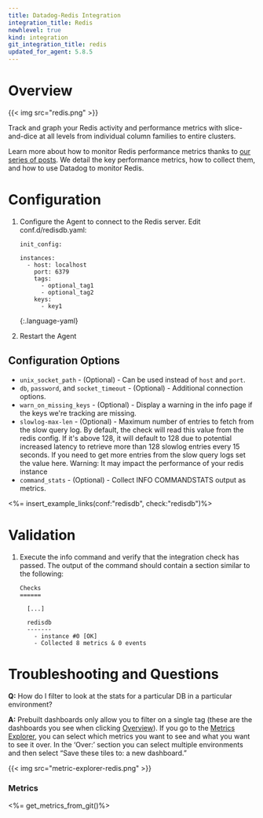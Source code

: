 ```yaml
---
title: Datadog-Redis Integration
integration_title: Redis
newhlevel: true
kind: integration
git_integration_title: redis
updated_for_agent: 5.8.5
---
```


# Overview

{{< img src="redis.png" >}}

Track and graph your Redis activity and performance metrics with slice-and-dice at all levels
from individual column families to entire clusters.

Learn more about how to monitor Redis performance metrics thanks to
[our series of posts](https://www.datadoghq.com/blog/how-to-monitor-redis-performance-metrics/).
We detail the key performance metrics, how to collect them, and how to use Datadog to monitor Redis.

# Configuration

1.  Configure the Agent to connect to the Redis server. Edit conf.d/redisdb.yaml:

        init_config:

        instances:
          - host: localhost
            port: 6379
            tags:
              - optional_tag1
              - optional_tag2
            keys:
              - key1
    {:.language-yaml}

1.  Restart the Agent

## Configuration Options

* `unix_socket_path` - (Optional) - Can be used instead of `host` and `port`.
* `db`, `password`, and `socket_timeout` - (Optional) - Additional connection options.
* `warn_on_missing_keys` - (Optional) - Display a warning in the info page if the keys we're tracking are missing.
* `slowlog-max-len` - (Optional) - Maximum number of entries to fetch from the slow query log. By default, the check will
        read this value from the redis config. If it's above 128, it will default to 128 due to potential increased latency
        to retrieve more than 128 slowlog entries every 15 seconds. If you need to get more entries from the slow query logs
        set the value here. Warning: It may impact the performance of your redis instance
* `command_stats` - (Optional) - Collect INFO COMMANDSTATS output as metrics.

<%= insert_example_links(conf:"redisdb", check:"redisdb")%>

# Validation

1.  Execute the info command and verify that the integration check has passed. The output of the command should contain a section similar to the following:

        Checks
        ======

          [...]

          redisdb
          -------
            - instance #0 [OK]
            - Collected 8 metrics & 0 events

#  Troubleshooting and Questions

**Q:** How do I filter to look at the stats for a particular DB in a particular environment?

**A:** Prebuilt dashboards only allow you to filter on a single tag
(these are the dashboards you see when
clicking [Overview][2]). If you go to the [Metrics Explorer][3], you can select which
metrics you want to see and what you want to see it over.  In the ‘Over:’ section
you can select multiple environments and then select “Save these tiles to: a new dashboard.”

{{< img src="metric-explorer-redis.png" >}}

### Metrics

<%= get_metrics_from_git()%>

[2]: https://app.datadoghq.com/account/overview
[3]: https://app.datadoghq.com/metric/explorer

